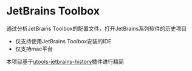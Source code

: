 # JetBrains Toolbox

通过分析JetBrains Toolbox的配置文件，打开JetBrains系列软件的历史项目

- 仅支持使用JetBrains Toolbox安装的IDE
- 仅支持mac平台

本项目基于[utools-jetbrains-history](https://github.com/marsvet/uTools-plugins/tree/master/utools-jetbrains-history)插件进行精简